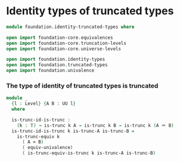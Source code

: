 #  Identity types of truncated types

```agda
module foundation.identity-truncated-types where

open import foundation-core.equivalences
open import foundation-core.truncation-levels
open import foundation-core.universe-levels

open import foundation.identity-types
open import foundation.truncated-types
open import foundation.univalence

```

### The type of identity of truncated types is truncated

```agda
module _
  {l : Level} {A B : UU l}
  where

  is-trunc-id-is-trunc :
    (k : 𝕋) → is-trunc k A → is-trunc k B → is-trunc k (A ＝ B)
  is-trunc-id-is-trunc k is-trunc-A is-trunc-B =
    is-trunc-equiv k
      ( A ≃ B)
      ( equiv-univalence)
      ( is-trunc-equiv-is-trunc k is-trunc-A is-trunc-B)
```
